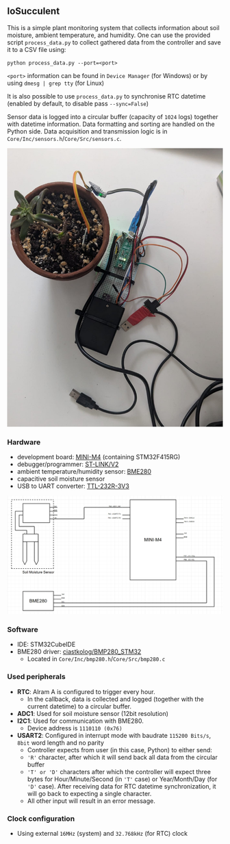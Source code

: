 ## IoSucculent

This is a simple plant monitoring system that collects information about soil moisture, ambient temperature, and humidity. One can use the provided script `process_data.py` to collect gathered data from the controller and save it to a CSV file using:

```
python process_data.py --port=<port>
```

`<port>` information can be found in `Device Manager` (for Windows) or by using `dmesg | grep tty` (for Linux)

It is also possible to use `process_data.py` to synchronise RTC datetime (enabled by default, to disable pass `--sync=False`)

Sensor data is logged into a circular buffer (capacity of `1024` logs) together with datetime information. 
Data formatting and sorting are handled on the Python side. 
Data acquisition and transmission logic is in `Core/Inc/sensors.h`/`Core/Src/sensors.c`. 

![Realisation](/iosucc2.jpeg?raw=true)


### Hardware
- development board: [MINI-M4](https://download.mikroe.com/documents/starter-boards/mini/stm32/f4/mini-m4-stm32-manual-v100.pdf) (containing STM32F415RG)
- debugger/programmer: [ST-LINK/V2](https://www.st.com/en/development-tools/st-link-v2.html#overview) 
- ambient temperature/humidity sensor: [BME280](https://www.bosch-sensortec.com/media/boschsensortec/downloads/datasheets/bst-bme280-ds002.pdf)
- capacitive soil moisture sensor
- USB to UART converter: [TTL-232R-3V3](https://ftdichip.com/products/ttl-232r-3v3/)

![Hardware scheme](/iosucc.jpeg?raw=true)

### Software
- IDE: STM32CubeIDE
- BME280 driver: [ciastkolog/BMP280_STM32](https://github.com/ciastkolog/BMP280_STM32/tree/master)
    - Located in `Core/Inc/bmp280.h`/`Core/Src/bmp280.c` 

### Used peripherals
- **RTC**: Alram A is configured to trigger every hour. 
    - In the callback, data is collected and logged (together with the current datetime) to a circular buffer.
- **ADC1**: Used for soil moisture sensor (12bit resolution) 
- **I2C1**: Used for communication with BME280. 
    - Device address is `1110110 (0x76)`
- **USART2**: Configured in interrupt mode with baudrate `115200 Bits/s`, `8bit` word length and no parity
    - Controller expects from user (in this case, Python) to either send:
     - `'R'` character, after which it will send back all data from the circular buffer
  - `'T' or 'D'` characters after which the controller will expect three bytes for Hour/Minute/Second (in `'T'` case) or Year/Month/Day (for `'D'` case). After receiving data for RTC datetime synchronization, it will go back to expecting a single character.
  - All other input will result in an error message.
 
### Clock configuration
- Using external `16MHz` (system) and `32.768kHz` (for RTC) clock 
